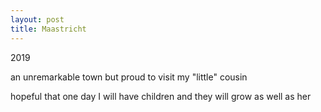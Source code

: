 ```yaml
---
layout: post
title: Maastricht
---
```


2019

an unremarkable town
but proud to visit my "little" cousin

hopeful that one day I will have children
and they will grow as well as her
